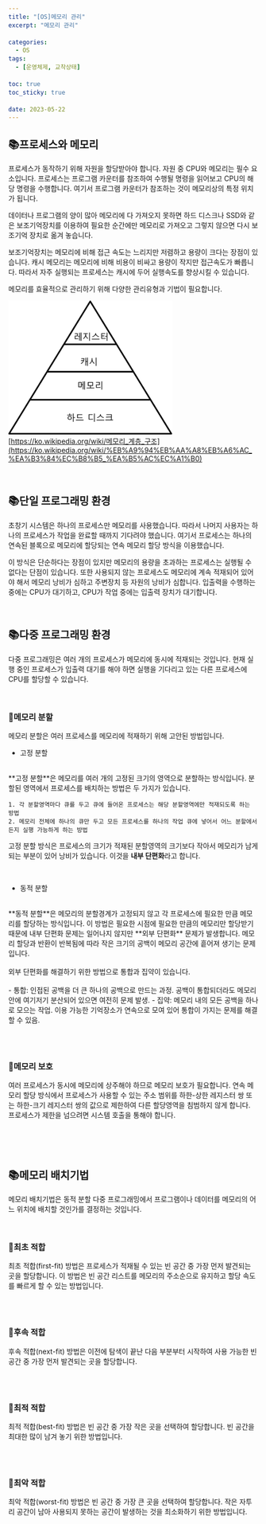 ```yaml
---
title: "[OS]메모리 관리"
excerpt: "메모리 관리"

categories:
  - OS
tags:
  - [운영체제, 교착상태]

toc: true
toc_sticky: true

date: 2023-05-22
---
```


## 📚프로세스와 메모리
프로세스가 동작하기 위해 자원을 할당받아야 합니다. 자원 중 CPU와 메모리는 필수 요소입니다. 프로세스는 프로그램 카운터를 참조하여 수행될 명령을 읽어보고 CPU의 해당 명령을 수행합니다. 여기서 프로그램 카운터가 참조하는 것이 메모리상의 특정 위치가 됩니다.

데이터나 프로그램의 양이 많아 메모리에 다 가져오지 못하면 하드 디스크나 SSD와 같은 보조기억장치를 이용하여 필요한 순간에만 메모리로 가져오고 그렇지 않으면 다시 보조기억 장치로 옮겨 놓습니다.

보조기억장치는 메모리에 비해 접근 속도는 느리지만 저렴하고 용량이 크다는 장점이 있습니다. 캐시 메모리는 메모리에 비해 비용이 비싸고 용량이 작지만 접근속도가 빠릅니다. 따라서 자주 실행되는 프로세스는 캐시에 두어 실행속도를 향상시킬 수 있습니다.

메모리를 효율적으로 관리하기 위해 다양한 관리유형과 기법이 필요합니다.

![MemoryHierarchy](\assets\images\OS\MemoryHierarchy.png)
<br>
[https://ko.wikipedia.org/wiki/메모리_계층_구조](https://ko.wikipedia.org/wiki/%EB%A9%94%EB%AA%A8%EB%A6%AC_%EA%B3%84%EC%B8%B5_%EA%B5%AC%EC%A1%B0)

<br>

## 📚단일 프로그래밍 환경
초창기 시스템은 하나의 프로세스만 메모리를 사용했습니다. 따라서 나머지 사용자는 하나의 프로세스가 작업을 완료할 때까지 기다려야 했습니다. 여기서 프로세스는 하나의 연속된 블록으로 메모리에 할당되는 연속 메모리 할당 방식을 이용했습니다.

이 방식은 단순하다는 장점이 있지만 메모리의 용량을 초과하는 프로세스는 실행될 수 없다는 단점이 있습니다. 또한 사용되지 않는 프로세스도 메모리에 계속 적재되어 있어야 해서 메모리 낭비가 심하고 주변장치 등 자원의 낭비가 심합니다. 입출력을 수행하는 중에는 CPU가 대기하고, CPU가 작업 중에는 입출력 장치가 대기합니다.

<br>

## 📚다중 프로그래밍 환경
다중 프로그래밍은 여러 개의 프로세스가 메모리에 동시에 적재되는 것입니다. 현재 실행 중인 프로세스가 입출력 대기를 해야 하면 실행을 기다리고 있는 다른 프로세스에 CPU를 할당할 수 있습니다.

<br>

### 📄메모리 분할
메모리 분할은 여러 프로세스를 메모리에 적재하기 위해 고안된 방법입니다.

* 고정 분할
<br>
**고정 분할**은 메모리를 여러 개의 고정된 크기의 영역으로 분할하는 방식입니다. 분할된 영역에서 프로세스를 배치하는 방법은 두 가지가 있습니다.

    1. 각 분할영역마다 큐를 두고 큐에 들어온 프로세스는 해당 분할영역에만 적재되도록 하는 방법
    2. 메모리 전체에 하나의 큐만 두고 모든 프로세스를 하나의 작업 큐에 넣어서 어느 분할에서든지 실행 가능하게 하는 방법

고정 분할 방식은 프로세스의 크기가 적재된 분할영역의 크기보다 작아서 메모리가 남게되는 부분이 있어 낭비가 있습니다. 이것을 **내부 단편화**라고 합니다.

<br>

* 동적 분할
<br>
**동적 분할**은 메모리의 분할경계가 고정되지 않고 각 프로세스에 필요한 만큼 메모리를 할당하는 방식입니다. 이 방법은 필요한 시점에 필요한 만큼의 메모리만 할당받기 때문에 내부 단편화 문제는 일어나지 않지만 **외부 단편화** 문제가 발생합니다. 메모리 할당과 반환이 반복됨에 따라 작은 크기의 공백이 메모리 공간에 흩어져 생기는 문제입니다.
<br><br>
외부 단편화를 해결하기 위한 방법으로 통합과 집약이 있습니다.
<br><br>
    - 통합: 인접된 공백을 더 큰 하나의 공백으로 만드는 과정. 공백이 통합되더라도 메모리 안에 여기저기 분산되어 있으면 여전히 문제 발생.
    - 집약: 메모리 내의 모든 공백을 하나로 모으는 작업. 이용 가능한 기억장소가 연속으로 모여 있어 통합이 가지는 문제를 해결할 수 있음.

<br><br>

### 📄메모리 보호
여러 프로세스가 동시에 메모리에 상주해야 하므로 메모리 보호가 필요합니다. 연속 메모리 할당 방식에서 프로세스가 사용할 수 있는 주소 범위를 하한-상한 레지스터 쌍 또는 하한-크기 레지스터 쌍의 값으로 제한하여 다른 할당영역을 침범하지 않게 합니다. 프로세스가 제한을 넘으려면 시스템 호출을 통해야 합니다.

<br><br><br>

## 📚메모리 배치기법
메모리 배치기법은 동적 분할 다중 프로그래밍에서 프로그램이나 데이터를 메모리의 어느 위치에 배치할 것인가를 결정하는 것입니다.

<br>

### 📄최초 적합
최초 적합(first-fit) 방법은 프로세스가 적재될 수 있는 빈 공간 중 가장 먼저 발견되는 곳을 할당합니다. 이 방법은 빈 공간 리스트를 메모리의 주소순으로 유지하고 할당 속도를 빠르게 할 수 있는 방법입니다.

<br><br>

### 📄후속 적합
후속 적합(next-fit) 방법은 이전에 탐색이 끝난 다음 부분부터 시작하여 사용 가능한 빈 공간 중 가장 먼저 발견되는 곳을 할당합니다.

<br><br>

### 📄최적 적합
최적 적합(best-fit) 방법은 빈 공간 중 가장 작은 곳을 선택하여 할당합니다. 빈 공간을 최대한 많이 남겨 놓기 위한 방법입니다.

<br><br>

### 📄최악 적합
최악 적합(worst-fit) 방법은 빈 공간 중 가장 큰 곳을 선택하여 할당합니다. 작은 자투리 공간이 남아 사용되지 못하는 공간이 발생하는 것을 최소화하기 위한 방법입니다.

<br><br>